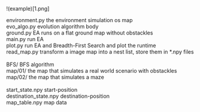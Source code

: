 !(example)[1.png]

environment.py the environment simulation os map<br/>
evo_algo.py evolution algorithm body<br/>
ground.py EA runs on a flat ground map without obstackles<br/>
main.py run EA<br/>
plot.py run EA and Breadth-First Search and plot the runtime<br/>
read_map.py transform a image map into a nest list, store them in *.npy files<br/>
<br/>
BFS/ BFS algorithm<br/>
map/01/ the map that simulates a real world scenario with obstackles<br/>
map/02/ the map that simulates a maze<br/>
<br/>
start_state.npy start-position<br/>
destination_state.npy destination-position<br/>
map_table.npy map data<br/>
<br/>
